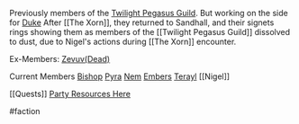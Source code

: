 Previously members of the [Twilight Pegasus Guild](Twilight%20Pegasus%20Guild.md).
But working on the side for [Duke](Duke's%20Organisation.md)
After [[The Xorn]], they returned to Sandhall, and their signets rings showing them as members of the [[Twilight Pegasus Guild]] dissolved to dust, due to Nigel's actions during [[The Xorn]] encounter.

Ex-Members:
[Zevuv(Dead)](Zevuv(Dead).md)

Current Members
[Bishop](Bishop.md)
[Pyra](Pyra.md)
[Nem](Nem.md)
[Embers](Embers.md)
[Terayl](Terayl)
[[Nigel]]

[[Quests]]
[Party Resources Here](Party-Resources.md)


#faction